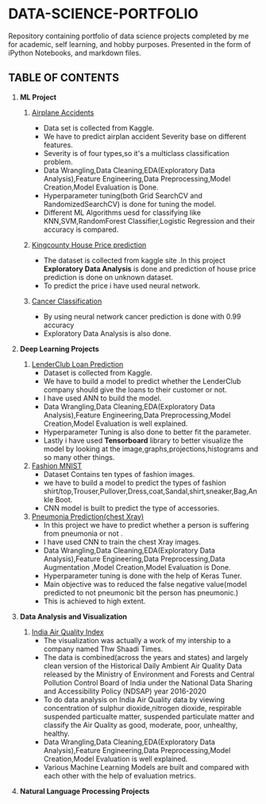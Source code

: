# DATA-SCIENCE-PORTFOLIO

Repository containing portfolio of data science projects completed by me for academic, self learning, and hobby purposes. Presented in the form of iPython Notebooks, and  markdown files.

## TABLE OF CONTENTS

1. **ML  Project**
    1.  [Airplane Accidents](https://github.com/prafullnayan/DATA-SCIENCE-PORTFOLIO/blob/master/AirplaneAccident.ipynb)
        * Data set is collected from Kaggle.
        * We have to predict airplan accident Severity base on different features.
        * Severity is of four types,so it's a multiclass classification problem.
        * Data Wrangling,Data Cleaning,EDA(Exploratory Data Analysis),Feature Engineering,Data Preprocessing,Model Creation,Model Evaluation is Done.
        * Hyperparameter tuning(both Grid SearchCV and RandomizedSearchCV) is done for tuning the model.
        * Different ML Algorithms uesd for classifying like KNN,SVM,RandomForest Classifier,Logistic Regression and their accuracy is compared.
        
    2. [Kingcounty House Price prediction](https://github.com/prafullnayan/DATA-SCIENCE-PORTFOLIO/blob/master/ML%20Micro%20Projects/kingcounty_houseprice%20prediction%20by%20neural%20network.ipynb)    
        * The dataset is collected from kaggle site .In this project **Exploratory Data Analysis** is done and prediction of house price prediction is done on unknown dataset.
        * To predict the price i have used neural network.
    3. [Cancer Classification](https://github.com/prafullnayan/DATA-SCIENCE-PORTFOLIO/blob/master/ML%20Micro%20Projects/cancer_classification.ipynb)
        * By using neural network cancer prediction is done with 0.99 accuracy
        * Exploratory Data Analysis is also done.   
2. **Deep Learning Projects**
     1. [LenderClub Loan Prediction](https://github.com/prafullnayan/DATA-SCIENCE-PORTFOLIO/blob/master/Deep%20Learning%20Projects/LenderClub_Loan_prediction.ipynb)
        * Dataset is collected from Kaggle.
        * We have to build a model to predict whether the LenderClub company should give the loans to their customer or not.
        * I have used ANN to build the model.
        * Data Wrangling,Data Cleaning,EDA(Exploratory Data Analysis),Feature Engineering,Data Preprocessing,Model Creation,Model Evaluation is well explained.
        * Hyperparameter Tuning is also done to better fit the parameter.
        * Lastly i have used **Tensorboard** library to better visualize the model by looking at the image,graphs,projections,histograms and so many other things.
     2. [Fashion MNIST](https://github.com/prafullnayan/DATA-SCIENCE-PORTFOLIO/blob/master/Deep%20Learning%20Projects/Fashion_MNIST.ipynb)
        * Dataset Contains ten types of fashion images.
        * we have to build a model to predict the types of fashion shirt/top,Trouser,Pullover,Dress,coat,Sandal,shirt,sneaker,Bag,Ankle Boot.
        * CNN model is built to predict the type of accessories.
     3. [Pneumonia Prediction(chest Xray)](https://github.com/prafullnayan/DATA-SCIENCE-PORTFOLIO/blob/master/Deep%20Learning%20Projects/Pneumonia%20Detection(final).ipynb)
        * In this project we have to predict whether a person is suffering from pneumonia or not .
        * I have used CNN to train the chest Xray images.
        * Data Wrangling,Data Cleaning,EDA(Exploratory Data Analysis),Feature Engineering,Data Preprocessing,Data Augmentation ,Model Creation,Model Evaluation is Done.
        * Hyperparameter tuning is done with the help of Keras Tuner.
        * Main objective was to reduced the false negative value(model predicted to not pneumonic bit the person has pneumonic.)
        * This is achieved to high extent.

3. **Data Analysis and Visualization** 
      1. [India Air Quality Index](https://github.com/prafullnayan/DATA-SCIENCE-PORTFOLIO/blob/master/India%20Air%20Quality%20(Project).ipynb)
         * The visualization was actually a work of my intership to a company named Thw Shaadi Times.
         * The data is combined(across the years and states) and largely clean version of the Historical Daily Ambient Air Quality Data released by the Ministry of Environment              and Forests and Central Pollution Control Board of India under the National Data Sharing and Accessibility Policy (NDSAP) year 2016-2020
         * To do data analysis on India Air Quality data by viewing concentration of sulphur dioxide,nitrogen dioxide, respirable suspended particualte matter, suspended                    particulate matter and classify the Air Quality as good, moderate, poor, unhealthy, healthy.
         * Data Wrangling,Data Cleaning,EDA(Exploratory Data Analysis),Feature Engineering,Data Preprocessing,Model Creation,Model Evaluation is well explained.
         * Various Machine Learning Models are built and compared with each other with the help of evaluation metrics.
 4. **Natural Language Processing Projects**        
           
      
      
